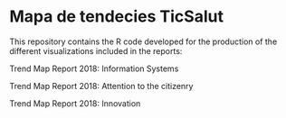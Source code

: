 # Mapa de tendecies TicSalut

This repository contains the R code developed for the production of the different visualizations included in the reports:

Trend Map Report 2018: Information Systems

Trend Map Report 2018: Attention to the citizenry

Trend Map Report 2018: Innovation
